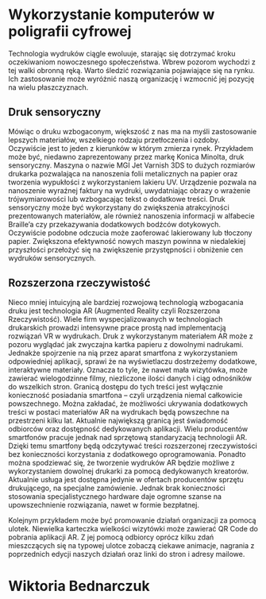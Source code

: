 # Wykorzystanie komputerów w poligrafii cyfrowej

 Technologia wydruków ciągle ewoluuje, starając się dotrzymać kroku oczekiwaniom nowoczesnego społeczeństwa. Wbrew pozorom wychodzi z tej walki obronną ręką. Warto śledzić rozwiązania pojawiające się na rynku. Ich zastosowanie może wyróżnić naszą organizację i wzmocnić jej pozycję na wielu płaszczyznach.

## Druk sensoryczny
 Mówiąc o druku wzbogaconym, większość z nas ma na myśli zastosowanie lepszych materiałów, wszelkiego rodzaju przetłoczenia i ozdoby. Oczywiście jest to jeden z kierunków w którym zmierza rynek. Przykładem może być, niedawno zaprezentowany przez markę Konica Minolta, druk sensoryczny. Maszyna o nazwie MGI Jet Varnish 3DS to dużych rozmiarów drukarka pozwalająca na nanoszenia folii metalicznych na papier oraz tworzenia wypukłości z wykorzystaniem lakieru UV. Urządzenie pozwala na nanoszenie wyraźnej faktury na wydruki, uwydatniając obrazy o wrażenie trójwymiarowości lub wzbogacając tekst o dodatkowe treści. Druk sensoryczny może być wykorzystany do zwiększenia atrakcyjności prezentowanych materiałów, ale również nanoszenia informacji w alfabecie Braille’a czy przekazywania dodatkowych bodźców dotykowych. Oczywiście podobne odczucia może zaoferować lakierowany lub tłoczony papier. Zwiększona efektywność nowych maszyn powinna w niedalekiej przyszłości przełożyć się na zwiększenie przystępności i obniżenie cen wydruków sensorycznych.

## Rozszerzona rzeczywistość
 Nieco mniej intuicyjną ale bardziej rozwojową technologią wzbogacania druku jest technologia AR (Augmented Reality czyli Rozszerzona Rzeczywistość). Wiele firm wyspecjalizowanych w technologiach drukarskich prowadzi intensywne prace prostą nad implementacją rozwiązań VR w wydrukach. Druk z wykorzystanym materiałem AR może z pozoru wyglądać jak zwyczajna kartka papieru z dowolnymi nadrukami. Jednakże spojrzenie na nią przez aparat smartfona z wykorzystaniem odpowiedniej aplikacji, sprawi że na wyświetlaczu dostrzeżemy dodatkowe, interaktywne materiały. Oznacza to tyle, że nawet mała wizytówka, może zawierać wielogodzinne filmy, niezliczone ilości danych i ciąg odnośników do wszelkich stron. Granicą dostępu do tych treści jest wyłącznie konieczność posiadania smartfona – czyli urządzenia niemal całkowicie powszechnego. Można zakładać, że możliwości ukrywania dodatkowych treści w postaci materiałów AR na wydrukach będą powszechne na przestrzeni kilku lat. Aktualnie największą granicą jest świadomość odbiorców oraz dostępność dedykowanych aplikacji. Wielu producentów smartfonów pracuje jednak nad sprzętową standaryzacją technologii AR. Dzięki temu smartfony będą odczytywać treści rozszerzonej rzeczywistości bez konieczności korzystania z dodatkowego oprogramowania. Ponadto można spodziewać się, że tworzenie wydruków AR będzie możliwe z wykorzystaniem dowolnej drukarki za pomocą dedykowanych kreatorów. Aktualnie usługa jest dostępna jedynie w ofertach producentów sprzętu drukującego, na specjalne zamówienie. Jednak brak konieczności stosowania specjalistycznego hardware daje ogromne szanse na upowszechnienie rozwiązania, nawet w formie bezpłatnej.

 Kolejnym przykładem może być promowanie działań organizacji za pomocą ulotek. Niewielka karteczka wielkości wizytówki może zawierać QR Code do pobrania aplikacji AR. Z jej pomocą odbiorcy oprócz kilku zdań mieszczących się na typowej ulotce zobaczą ciekawe animacje, nagrania z poprzednich edycji naszych działań oraz linki do stron i adresy mailowe.

# Wiktoria Bednarczuk

